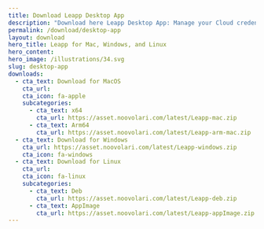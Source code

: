 ```yaml
---
title: Download Leapp Desktop App
description: "Download here Leapp Desktop App: Manage your Cloud credentials locally and improve your workflow with the only open-source desktop app you’ll ever need."
permalink: /download/desktop-app
layout: download
hero_title: Leapp for Mac, Windows, and Linux
hero_content:
hero_image: /illustrations/34.svg
slug: desktop-app
downloads:
  - cta_text: Download for MacOS
    cta_url:
    cta_icon: fa-apple
    subcategories:
      - cta_text: x64
        cta_url: https://asset.noovolari.com/latest/Leapp-mac.zip
      - cta_text: Arm64
        cta_url: https://asset.noovolari.com/latest/Leapp-arm-mac.zip
  - cta_text: Download for Windows
    cta_url: https://asset.noovolari.com/latest/Leapp-windows.zip
    cta_icon: fa-windows
  - cta_text: Download for Linux
    cta_url: 
    cta_icon: fa-linux
    subcategories:
      - cta_text: Deb
        cta_url: https://asset.noovolari.com/latest/Leapp-deb.zip
      - cta_text: AppImage
        cta_url: https://asset.noovolari.com/latest/Leapp-appImage.zip
---
```

